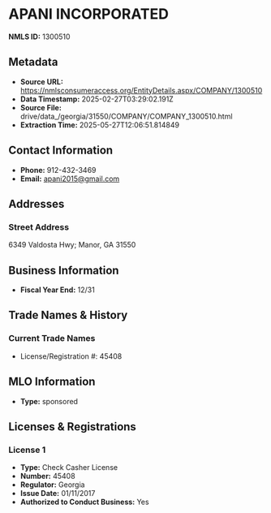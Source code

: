 # APANI INCORPORATED

**NMLS ID:** 1300510

## Metadata
- **Source URL:** https://nmlsconsumeraccess.org/EntityDetails.aspx/COMPANY/1300510
- **Data Timestamp:** 2025-02-27T03:29:02.191Z
- **Source File:** drive/data_/georgia/31550/COMPANY/COMPANY_1300510.html
- **Extraction Time:** 2025-05-27T12:06:51.814849

## Contact Information
- **Phone:** 912-432-3469
- **Email:** apani2015@gmail.com

## Addresses
### Street Address
6349 Valdosta Hwy; Manor, GA 31550

## Business Information
- **Fiscal Year End:** 12/31

## Trade Names & History
### Current Trade Names
- License/Registration #: 45408

## MLO Information
- **Type:** sponsored

## Licenses & Registrations

### License 1
- **Type:** Check Casher License
- **Number:** 45408
- **Regulator:** Georgia
- **Issue Date:** 01/11/2017
- **Authorized to Conduct Business:** Yes
